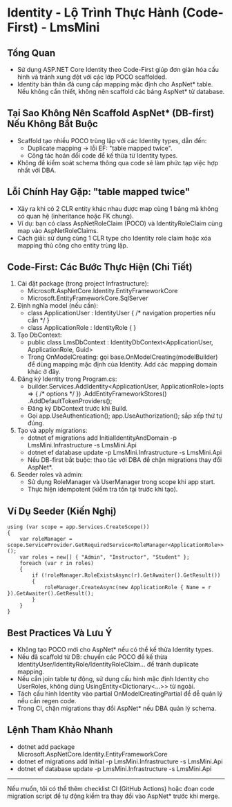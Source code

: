 ﻿# Identity - Lộ Trình Thực Hành (Code-First) - LmsMini

## Tổng Quan
- Sử dụng ASP.NET Core Identity theo Code-First giúp đơn giản hóa cấu hình và tránh xung đột với các lớp POCO scaffolded.
- Identity bản thân đã cung cấp mapping mặc định cho AspNet* table. Nếu không cần thiết, không nên scaffold các bảng AspNet* từ database.

## Tại Sao Không Nên Scaffold AspNet* (DB-first) Nếu Không Bắt Buộc
- Scaffold tạo nhiều POCO trùng lặp với các Identity types, dẫn đến:
  - Duplicate mapping -> lỗi EF: "table mapped twice".
  - Công tác hoán đổi code để kế thừa từ Identity types.
- Không để kiểm soát schema thông qua code sẽ làm phức tạp việc hợp nhất với DBA.

## Lỗi Chính Hay Gặp: "table mapped twice"
- Xảy ra khi có 2 CLR entity khác nhau được map cùng 1 bảng mà không có quan hệ (inheritance hoặc FK chung).
- Ví dụ: bạn có class AspNetRoleClaim (POCO) và IdentityRoleClaim<Guid> cùng map vào AspNetRoleClaims.
- Cách giải: sử dụng cùng 1 CLR type cho Identity role claim hoặc xóa mapping thủ công cho entity trùng lặp.

## Code-First: Các Bước Thực Hiện (Chi Tiết)
1. Cài đặt package (trong project Infrastructure):
   - Microsoft.AspNetCore.Identity.EntityFrameworkCore
   - Microsoft.EntityFrameworkCore.SqlServer
2. Định nghĩa model (nếu cần):
   - class ApplicationUser : IdentityUser<Guid> { /* navigation properties nếu cần */ }
   - class ApplicationRole : IdentityRole<Guid> { }
3. Tạo DbContext:
   - public class LmsDbContext : IdentityDbContext<ApplicationUser, ApplicationRole, Guid>
   - Trong OnModelCreating: gọi base.OnModelCreating(modelBuilder) để dùng mapping mặc định của Identity. Add các mapping domain khác ở đây.
4. Đăng ký Identity trong Program.cs:
   - builder.Services.AddIdentity<ApplicationUser, ApplicationRole>(opts => { /* options */ })
       .AddEntityFrameworkStores<LmsDbContext>()
       .AddDefaultTokenProviders();
   - Đăng ký DbContext trước khi Build.
   - Gọi app.UseAuthentication(); app.UseAuthorization(); sắp xếp thứ tự đúng.
5. Tạo và apply migrations:
   - dotnet ef migrations add InitialIdentityAndDomain -p LmsMini.Infrastructure -s LmsMini.Api
   - dotnet ef database update -p LmsMini.Infrastructure -s LmsMini.Api
   - Nếu DB-first bắt buộc: thao tác với DBA để chặn migrations thay đổi AspNet*.
6. Seeder roles và admin:
   - Sử dụng RoleManager<ApplicationRole> và UserManager<ApplicationUser> trong scope khi app start.
   - Thực hiện idempotent (kiểm tra tồn tại trước khi tạo).

## Ví Dụ Seeder (Kiến Nghị)
```
using (var scope = app.Services.CreateScope())
{
    var roleManager = scope.ServiceProvider.GetRequiredService<RoleManager<ApplicationRole>>();
    var roles = new[] { "Admin", "Instructor", "Student" };
    foreach (var r in roles)
    {
        if (!roleManager.RoleExistsAsync(r).GetAwaiter().GetResult())
        {
            roleManager.CreateAsync(new ApplicationRole { Name = r }).GetAwaiter().GetResult();
        }
    }
}
```

## Best Practices Và Lưu Ý
- Không tạo POCO mới cho AspNet* nếu có thể kế thừa Identity types.
- Nếu đã scaffold từ DB: chuyển các POCO để kế thừa IdentityUser/IdentityRole/IdentityRoleClaim... để tránh duplicate mapping.
- Nếu cần join table tự động, sử dụng cấu hình mặc định Identity cho UserRoles, không dùng UsingEntity<Dictionary<...>> từ ngoài.
- Tách cấu hình Identity vào partial OnModelCreatingPartial để dễ quản lý nếu cần regen code.
- Trong CI, chặn migrations thay đổi AspNet* nếu DBA quản lý schema.

## Lệnh Tham Khảo Nhanh
- dotnet add package Microsoft.AspNetCore.Identity.EntityFrameworkCore
- dotnet ef migrations add Initial -p LmsMini.Infrastructure -s LmsMini.Api
- dotnet ef database update -p LmsMini.Infrastructure -s LmsMini.Api

---

Nếu muốn, tôi có thể thêm checklist CI (GitHub Actions) hoặc đoạn code migration script để tự động kiểm tra thay đổi vào AspNet* trước khi merge.
